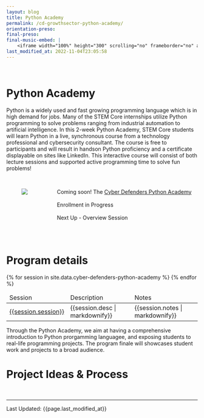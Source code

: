 ```yaml
---
layout: blog
title: Python Academy
permalink: /cd-growthsector-python-academy/
orientation-preso:
final-preso: 
final-music-embed: |
    <iframe width="100%" height="300" scrolling="no" frameborder="no" allow="autoplay" src="https://w.soundcloud.com/player/?url=https%3A//api.soundcloud.com/tracks/1056362899&color=%23ff5500&auto_play=false&hide_related=false&show_comments=true&show_user=true&show_reposts=false&show_teaser=true&visual=true"></iframe>
last_modified_at: 2022-11-04T23:05:58
---
```

<br/>
<h1 class="title">Python Academy</h1>

Python is a widely used and fast growing programming language which is in high demand for jobs.  Many of the STEM Core internships utilize Python programming to solve problems ranging from industrial automation to artificial intelligence.  In this 2-week Python Academy, STEM Core students will learn Python in a live, synchronous course from a technology professional and cybersecurity consultant.  The course is free to participants and will result in handson Python proficiency and a certificate displayable on sites like LinkedIn.  This interactive course will consist of both lecture sessions and supported active programming time to solve fun problems!

<br/>
<section>
<div class="container">
    <div class="columns is-multiline is-mobile is-centered">
        <div class="column is-half">
            <figure class="image is-square">
            <img src="{{site.url}}{{site.baseurl}}assets/images/gs-python.png"/>
            </figure>
        </div>
        <div class="column is-half">
        <p class="has-text-left">   
            <div>
                <span class="tag is-primary">Coming soon!</span> The <a href=''>Cyber Defenders Python Academy</a>
                <br/> <br/>
                <span class="tag is-danger">Enrollment in Progress</span>
                <br/> <br/>
                <span class="tag is-danger">Next Up - Overview Session</span>
                <br/> <br/>
            </div>
            </p>
        </div>
    </div>
</div>
</section>

<br/>
<h1 class="title">Program details</h1>
<table class="table is-bordered is-striped">
    <thead>
        <td>Session</td><td>Description</td><td>Notes</td>
    </thead>
    <tbody>
    {% for session in site.data.cyber-defenders-python-academy %} 
    <tr>
        <td><a id="{{session.session| url_encode}}" href="#{{session.session | url_encode}}">{{session.session}}</a></td>
        <td>{{session.desc | markdownify}}</td>
        <td>{{session.notes | markdownify}}</td>
    </tr>
    {% endfor %}
    </tbody>
</table>

Through the Python Academy, we aim at having a comprehensive introduction to Python prorgamming languagee, and exposing students to real-life programming projects. The program finale will showcases student work and projects to a broad audience.
<br/>


<h1 class="title">Project Ideas & Process</h1>

<br/>


<hr/>
Last Updated: {{page.last_modified_at}}
